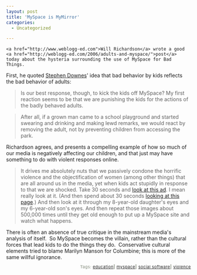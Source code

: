 ```yaml
---
layout: post
title: 'MySpace is MyMirror'
categories:
  - Uncategorized

---
```



    <a href="http://www.weblogg-ed.com">Will Richardson</a> wrote a good <a href="http://weblogg-ed.com/2006/adults-and-myspace/">post</a> today about the hysteria surrounding the use of MySpace for Bad Things.

First, he quoted <a href="http://www.downes.ca/">Stephen Downes</a>' idea that bad behavior by kids reflects the bad behavior of adults:
<blockquote class="posterous_short_quote">Is our best response, though, to kick the kids off MySpace? My first reaction seems to be that we are punishing the kids for the actions of the badly behaved adults.</blockquote><blockquote class="posterous_medium_quote">After all, if a grown man came to a school playground and started swearing and drinking and making lewd remarks, we would react by removing the adult, not by preventing children from accessing the park.</blockquote>Richardson agrees, and presents a compelling example of how so much of our media is negatively affecting our children, and that just may have something to do with violent responses online.

<blockquote>It drives me absolutely nuts that we passively condone the horrific violence and the objectification of women (among other things) that are all around us in the media, yet when kids act stupidly in response to that we are shocked. Take 30 seconds and <a href="http://camy.org/gallery/display.php?GalleryID=77" target="_blank">look at this ad</a>. I mean really look at it. (And then spend about 30 seconds <a href="http://profile.myspace.com/index.cfm?fuseaction=user.viewprofile&amp;friendid=16524913" target="_blank">looking at this page</a>.) And then look at it through my 8-year-old daughter's eyes and my 6-year-old son's eyes. And then repeat those images about 500,000 times until they get old enough to put up a MySpace site and watch what happens.</blockquote>There is often an absence of true critique in the mainstream media's analysis of itself.  So MySpace becomes the villain, rather than the cultural forces that lead kids to do the things they do.  Conservative cultural elements tried to blame Marilyn Manson for Columbine; this is more of the same willful ignorance. 

<p style="text-align:right;font-size:11px;letter-spacing:.05em;color:#808979;">Tags: <a href="http://www.technorati.com/tag/education" rel="tag">education</a><strong>|</strong> <a href="http://www.technorati.com/tag/myspace" rel="tag">myspace</a><strong>|</strong> <a href="http://www.technorati.com/tag/social%20software" rel="tag">social software</a><strong>|</strong> <a href="http://www.technorati.com/tag/violence" rel="tag">violence</a></p>
  
